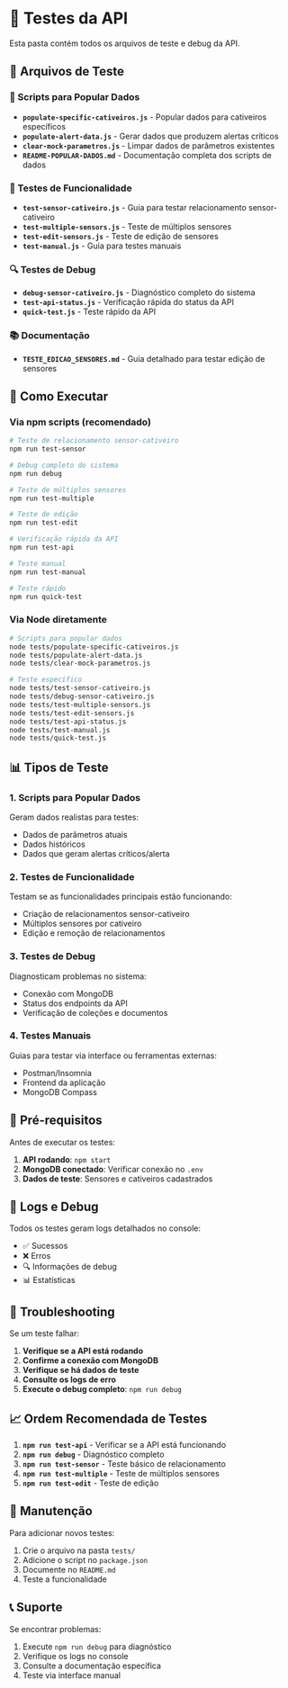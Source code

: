 # 🧪 Testes da API

Esta pasta contém todos os arquivos de teste e debug da API.

## 📁 Arquivos de Teste

### 🌊 Scripts para Popular Dados
- **`populate-specific-cativeiros.js`** - Popular dados para cativeiros específicos
- **`populate-alert-data.js`** - Gerar dados que produzem alertas críticos
- **`clear-mock-parametros.js`** - Limpar dados de parâmetros existentes
- **`README-POPULAR-DADOS.md`** - Documentação completa dos scripts de dados

### 🔧 Testes de Funcionalidade
- **`test-sensor-cativeiro.js`** - Guia para testar relacionamento sensor-cativeiro
- **`test-multiple-sensors.js`** - Teste de múltiplos sensores
- **`test-edit-sensors.js`** - Teste de edição de sensores
- **`test-manual.js`** - Guia para testes manuais

### 🔍 Testes de Debug
- **`debug-sensor-cativeiro.js`** - Diagnóstico completo do sistema
- **`test-api-status.js`** - Verificação rápida do status da API
- **`quick-test.js`** - Teste rápido da API

### 📚 Documentação
- **`TESTE_EDICAO_SENSORES.md`** - Guia detalhado para testar edição de sensores

## 🚀 Como Executar

### Via npm scripts (recomendado)
```bash
# Teste de relacionamento sensor-cativeiro
npm run test-sensor

# Debug completo do sistema
npm run debug

# Teste de múltiplos sensores
npm run test-multiple

# Teste de edição
npm run test-edit

# Verificação rápida da API
npm run test-api

# Teste manual
npm run test-manual

# Teste rápido
npm run quick-test
```

### Via Node diretamente
```bash
# Scripts para popular dados
node tests/populate-specific-cativeiros.js
node tests/populate-alert-data.js
node tests/clear-mock-parametros.js

# Teste específico
node tests/test-sensor-cativeiro.js
node tests/debug-sensor-cativeiro.js
node tests/test-multiple-sensors.js
node tests/test-edit-sensors.js
node tests/test-api-status.js
node tests/test-manual.js
node tests/quick-test.js
```

## 📊 Tipos de Teste

### 1. **Scripts para Popular Dados**
Geram dados realistas para testes:
- Dados de parâmetros atuais
- Dados históricos
- Dados que geram alertas críticos/alerta

### 2. **Testes de Funcionalidade**
Testam se as funcionalidades principais estão funcionando:
- Criação de relacionamentos sensor-cativeiro
- Múltiplos sensores por cativeiro
- Edição e remoção de relacionamentos

### 3. **Testes de Debug**
Diagnosticam problemas no sistema:
- Conexão com MongoDB
- Status dos endpoints da API
- Verificação de coleções e documentos

### 4. **Testes Manuais**
Guias para testar via interface ou ferramentas externas:
- Postman/Insomnia
- Frontend da aplicação
- MongoDB Compass

## 🔧 Pré-requisitos

Antes de executar os testes:

1. **API rodando**: `npm start`
2. **MongoDB conectado**: Verificar conexão no `.env`
3. **Dados de teste**: Sensores e cativeiros cadastrados

## 📝 Logs e Debug

Todos os testes geram logs detalhados no console:
- ✅ Sucessos
- ❌ Erros
- 🔍 Informações de debug
- 📊 Estatísticas

## 🚨 Troubleshooting

Se um teste falhar:

1. **Verifique se a API está rodando**
2. **Confirme a conexão com MongoDB**
3. **Verifique se há dados de teste**
4. **Consulte os logs de erro**
5. **Execute o debug completo**: `npm run debug`

## 📈 Ordem Recomendada de Testes

1. **`npm run test-api`** - Verificar se a API está funcionando
2. **`npm run debug`** - Diagnóstico completo
3. **`npm run test-sensor`** - Teste básico de relacionamento
4. **`npm run test-multiple`** - Teste de múltiplos sensores
5. **`npm run test-edit`** - Teste de edição

## 🔄 Manutenção

Para adicionar novos testes:

1. Crie o arquivo na pasta `tests/`
2. Adicione o script no `package.json`
3. Documente no `README.md`
4. Teste a funcionalidade

## 📞 Suporte

Se encontrar problemas:
1. Execute `npm run debug` para diagnóstico
2. Verifique os logs no console
3. Consulte a documentação específica
4. Teste via interface manual 